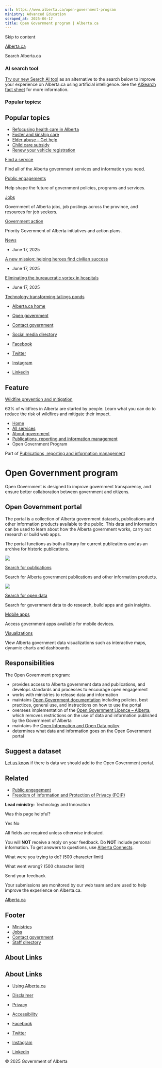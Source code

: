 ```yaml
---
url: https://www.alberta.ca/open-government-program
ministry: Advanced Education
scraped_at: 2025-06-17
title: Open Government program | Alberta.ca
---
```


Skip to content

[ Alberta.ca ](/ "Home")

Search Alberta.ca

### AI search tool

[Try our new Search AI tool](//searchai.alberta.ca/) as an alternative to the search below to improve your experience on Alberta.ca using artificial intelligence. See the [AISearch fact sheet](/system/files/ti-searchai-on-alberta-ca.pdf) for more information.

### Popular topics:

## Popular topics

  * [Refocusing health care in Alberta](/refocusing-health-care-in-alberta)
  * [Foster and kinship care](/foster-and-kinship-care)
  * [Elder abuse – Get help](/get-help-elder-abuse)
  * [Child care subsidy](/child-care-subsidy)
  * [Renew your vehicle registration](/vehicle-registration-renewal)



[Find a service](/all-services)

Find all of the Alberta government services and information you need.

[Public engagements](/public-engagement)

Help shape the future of government policies, programs and services.

[Jobs](/find-a-job)

Government of Alberta jobs, job postings across the province, and resources for job seekers.

[Government action](/government-action)

Priority Government of Alberta initiatives and action plans.

[News](/news)

  * June 17, 2025

[A new mission: helping heroes find civilian success](https://www.alberta.ca/release.cfm?xID=93484F8D4F239-0C19-0C50-EE5C10A1AA7DAE94)

  * June 17, 2025

[Eliminating the bureaucratic vortex in hospitals](https://www.alberta.ca/release.cfm?xID=93483F686E9DD-DC45-057A-D2A880EADB182292)

  * June 17, 2025

[Technology transforming tailings ponds](https://www.alberta.ca/release.cfm?xID=93482F3A82391-952D-4BA8-4FA399D7A9C03AE9)




  * [Alberta.ca home](/government-of-alberta)
  * [Open government](/open-government-program)
  * [Contact government](https://www.alberta.ca/contact.cfm)
  * [Social media directory](/social-media-directory)



  * [Facebook](https://www.facebook.com/youralberta.ca/)
  * [Twitter](https://twitter.com/YourAlberta)
  * [Instagram](https://www.instagram.com/youralberta/)
  * [Linkedin](https://www.linkedin.com/company/government-of-alberta/)



## Feature

[Wildfire prevention and mitigation](/wildfire-prevention-and-mitigation)

63% of wildfires in Alberta are started by people. Learn what you can do to reduce the risk of wildfires and mitigate their impact.

  * [Home](/)
  * [All services](/all-services)
  * [About government](/about-government)
  * [Publications, reporting and information management](/data-publications-information-management)
  * Open Government Program



Part of [Publications, reporting and information management](/data-publications-information-management)

#  Open Government program

Open Government is designed to improve government transparency, and ensure better collaboration between government and citizens. 

## Open Government portal

The portal is a collection of Alberta government datasets, publications and other information products available to the public. This data and information can be used to learn about how the Alberta government works, carry out research or build web apps.

The portal functions as both a library for current publications and as an archive for historic publications.

![](/system/files/styles/card_image_regular/private/custom_downloaded_images/Generic-Computer-Mouse.jpg?itok=mJJ88q4N)

[Search for publications](https://open.alberta.ca/publications)

Search for Alberta government publications and other information products.

![](/system/files/styles/card_image_regular/private/custom_downloaded_images/Generic-Laptop.jpg?itok=j3rz-C3Z)

[Search for open data](https://open.alberta.ca/opendata)

Search for government data to do research, build apps and gain insights.

[Mobile apps](https://open.alberta.ca/blog/?page_id=115)

Access government apps available for mobile devices.

[Visualizations](https://open.alberta.ca/interact/visualization)

View Alberta government data visualizations such as interactive maps, dynamic charts and dashboards.

## Responsibilities

The Open Government program:

  * provides access to Alberta government data and publications, and develops standards and processes to encourage open engagement
  * works with ministries to release data and information
  * maintains [Open Government documentation](http://open.alberta.ca/documentation) including policies, best practices, general use, and instructions on how to use the portal
  * oversees implementation of the [Open Government Licence – Alberta](https://open.alberta.ca/licence), which removes restrictions on the use of data and information published by the Government of Alberta
  * maintains the [Open Information and Open Data policy](http://open.alberta.ca/policy)
  * determines what data and information goes on the Open Government portal



## Suggest a dataset

[Let us know](https://open.alberta.ca/suggest) if there is data we should add to the Open Government portal.

## Related

  * [Public engagement](https://www.alberta.ca/public-engagement)
  * [Freedom of Information and Protection of Privacy (FOIP)](https://www.alberta.ca/freedom-of-information-and-protection-of-privacy)



**Lead ministry:** Technology and Innovation

Was this page helpful?

Yes No

All fields are required unless otherwise indicated. 

You will **NOT** receive a reply on your feedback. Do **NOT** include personal information. To get answers to questions, use [Alberta Connects](https://www.alberta.ca/contact.cfm#forms). 

What were you trying to do? (500 character limit)

What went wrong? (500 character limit)

Send your feedback

Your submissions are monitored by our web team and are used to help improve the experience on Alberta.ca.

[Alberta.ca](/ "Home")

## Footer

  * [Ministries](/ministries)
  * [Jobs](/find-a-job)
  * [Contact government](/contact-government)
  * [Staff directory](/staff-directory.cfm)



## About Links

## About Links

  * [Using Alberta.ca](/usingthissite)
  * [Disclaimer](/disclaimer)
  * [Privacy](/privacystatement)
  * [Accessibility](/accessibility)



  * [Facebook](https://www.facebook.com/youralberta.ca/)
  * [Twitter](https://twitter.com/YourAlberta)
  * [Instagram](https://www.instagram.com/youralberta/)
  * [Linkedin](https://www.linkedin.com/company/government-of-alberta/)



© 2025 Government of Alberta 

